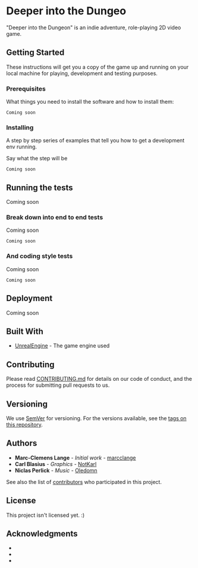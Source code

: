 # Deeper into the Dungeo

"Deeper into the Dungeon" is an indie adventure, role-playing 2D video game.

## Getting Started

These instructions will get you a copy of the game up and running on your local machine for playing, development and testing purposes. 

### Prerequisites

What things you need to install the software and how to install them:

```
Coming soon
```

### Installing

A step by step series of examples that tell you how to get a development env running.

Say what the step will be

```
Coming soon
```

## Running the tests

Coming soon

### Break down into end to end tests

Coming soon

```
Coming soon
```

### And coding style tests

Coming soon

```
Coming soon
```

## Deployment
Coming soon

## Built With

* [UnrealEngine](https://www.unrealengine.com/) - The game engine used


## Contributing

Please read [CONTRIBUTING.md](https://gist.github.com/PurpleBooth/b24679402957c63ec426) for details on our code of conduct, and the process for submitting pull requests to us.

## Versioning

We use [SemVer](http://semver.org/) for versioning. For the versions available, see the [tags on this repository](https://github.com/your/project/tags). 

## Authors

* **Marc-Clemens Lange** - *Initial work* - [marcclange](https://github.com/marcclange)
* **Carl Blasius** - *Graphics* - [NotKarl](https://github.com/notkarl)
* **Niclas Perlick** - *Music* - [Oledomn](https://github.com/oledomn)

See also the list of [contributors](https://github.com/your/project/contributors) who participated in this project.

## License

This project isn't licensed yet. :)

## Acknowledgments

* 
*
*
